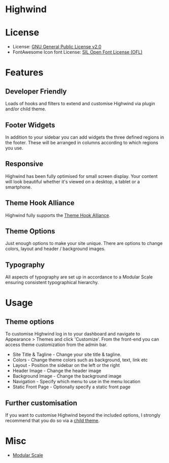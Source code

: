 # Highwind

# License

* License: [GNU General Public License v2.0](http://www.gnu.org/licenses/gpl-2.0.html)
* FontAwesome Icon font License: [SIL Open Font License (OFL)](http://scripts.sil.org/cms/scripts/page.php?site_id=nrsi&id=OFL)

# Features

## Developer Friendly
Loads of hooks and filters to extend and customise Highwind via plugin and/or child theme.

## Footer Widgets
In addition to your sidebar you can add widgets the three defined regions in the footer. These will be arranged in columns according to which regions you use.

## Responsive
Highwind has been fully optimised for small screen display. Your content will look beautiful whether it's viewed on a desktop, a tablet or a smartphone.

## Theme Hook Alliance
Highwind fully supports the [Theme Hook Alliance](https://github.com/zamoose/themehookalliance).

## Theme Options
Just enough options to make your site unique. There are options to change colors, layout and header / background images.

## Typography
All aspects of typography are set up in accordance to a Modular Scale ensuring consistent typographical hierarchy.

# Usage

## Theme options

To customise Highwind log in to your dashboard and navigate to Appearance > Themes and click 'Customize'. From the front-end you can access theme customization from the admin bar.

* Site Title & Tagline - Change your site title & tagline.
* Colors - Change theme colors such as background, text, link etc
* Layout - Position the sidebar on the left or the right
* Header Image - Change the header image
* Background Image - Change the background image
* Navigation - Specify which menu to use in the menu location
* Static Front Page - Optionally specify a static front page

## Further customisation
If you want to customise Highwind beyond the included options, I strongly recommend that you do so via a [child theme](http://codex.wordpress.org/Child_Themes).

# Misc

* [Modular Scale](http://modularscale.com/scale/?px1=16&px2=18&ra1=1.333&ra2=0)